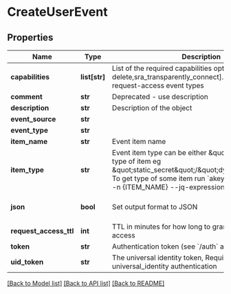 # CreateUserEvent

## Properties
Name | Type | Description | Notes
------------ | ------------- | ------------- | -------------
**capabilities** | **list[str]** | List of the required capabilities options: [read, update, delete,sra_transparently_connect]. Relevant only for request-access event types | [optional] 
**comment** | **str** | Deprecated - use description | [optional] 
**description** | **str** | Description of the object | [optional] 
**event_source** | **str** |  | [optional] 
**event_type** | **str** |  | 
**item_name** | **str** | Event item name | 
**item_type** | **str** | Event item type can be either \&quot;target\&quot; or type of item eg \&quot;static_secret\&quot;/\&quot;dynamic_secret\&quot; To get type of some item run &#x60;akeyless describe-item -n {ITEM_NAME} --jq-expression .item_type&#x60; | 
**json** | **bool** | Set output format to JSON | [optional] [default to False]
**request_access_ttl** | **int** | TTL in minutes for how long to grant the requested access | [optional] 
**token** | **str** | Authentication token (see &#x60;/auth&#x60; and &#x60;/configure&#x60;) | [optional] 
**uid_token** | **str** | The universal identity token, Required only for universal_identity authentication | [optional] 

[[Back to Model list]](../README.md#documentation-for-models) [[Back to API list]](../README.md#documentation-for-api-endpoints) [[Back to README]](../README.md)


